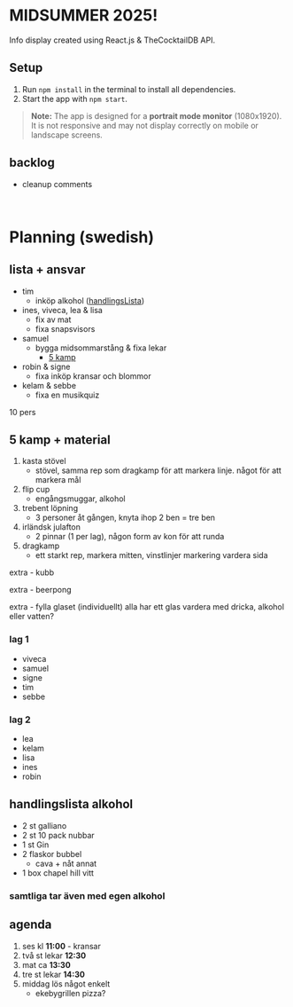 # MIDSUMMER 2025!
Info display created using React.js & TheCocktailDB API.

## Setup

1. Run `npm install` in the terminal to install all dependencies.
2. Start the app with `npm start`.

> **Note:** The app is designed for a **portrait mode monitor** (1080x1920).  
> It is not responsive and may not display correctly on mobile or landscape screens.

## backlog
- cleanup comments

<br>

# Planning (swedish)

## lista + ansvar

- tim
  - inköp alkohol ([handlingsLista](#handlingslista-alkohol))
- ines, viveca, lea & lisa
  - fix av mat
  - fixa snapsvisors
- samuel
  - bygga midsommarstång & fixa lekar
    - [5 kamp](#5-kamp)
- robin & signe
  - fixa inköp kransar och blommor
- kelam & sebbe
  - fixa en musikquiz

10 pers

## 5 kamp + material

1. kasta stövel
   - stövel, samma rep som dragkamp för att markera linje. något för att markera mål
2. flip cup
   - engångsmuggar, alkohol
3. trebent löpning
   - 3 personer åt gången, knyta ihop 2 ben = tre ben
4. irländsk julafton
   - 2 pinnar (1 per lag), någon form av kon för att runda
5. dragkamp
   - ett starkt rep, markera mitten, vinstlinjer markering vardera sida

extra - kubb

extra - beerpong

extra - fylla glaset (individuellt)
alla har ett glas vardera med dricka, alkohol eller vatten?

### lag 1

- viveca
- samuel
- signe
- tim
- sebbe

### lag 2

- lea
- kelam
- lisa
- ines
- robin

## handlingslista alkohol

- 2 st galliano
- 2 st 10 pack nubbar
- 1 st Gin
- 2 flaskor bubbel
  - cava + nåt annat
- 1 box chapel hill vitt

### samtliga tar även med egen alkohol

## agenda

1. ses kl **11:00** - kransar
2. två st lekar **12:30**
3. mat ca **13:30**
4. tre st lekar **14:30**
5. middag lös något enkelt
   - ekebygrillen pizza?
